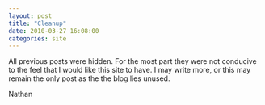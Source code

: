 ```yaml
---
layout: post
title: "Cleanup"
date: 2010-03-27 16:08:00
categories: site
---
```

All previous posts were hidden. For the most part they were not conducive to the feel that I would like this site to have. I may write more, or this may remain the only post as the the blog lies unused.

Nathan
